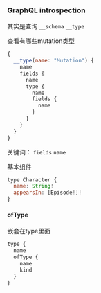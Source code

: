 ### GraphQL introspection
其实是查询
`__schema`
`__type`

查看有哪些mutation类型
```js
{
  __type(name: "Mutation") {
    name
    fields {
      name
      type {
        name
        fields {
          name
        }
      }
    }
  }
}
```

关键词：
`fields` `name`


基本组件
```js
type Character {
  name: String!
  appearsIn: [Episode!]!
}
```


#### ofType
嵌套在type里面
```js
type {
  name
  ofType {
    name
    kind
  }
}
```